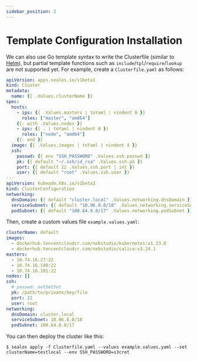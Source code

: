 ```yaml
---
sidebar_position: 2
---
```


# Template Configuration Installation

We can also use Go template syntax to write the Clusterfile (similar to [Helm](https://helm.sh/)), but partial template functions such as `include`/`tpl`/`require`/`lookup` are not supported yet. For example, create a `Clusterfile.yaml` as follows:

```yaml
apiVersion: apps.sealos.io/v1beta1
kind: Cluster
metadata:
  name: {{ .Values.clusterName }}
spec:
  hosts:
    - ips: {{ .Values.masters | toYaml | nindent 8 }}
      roles: ["master", "amd64"]
    {{- with .Values.nodes }}
    - ips: {{ . | toYaml | nindent 8 }}
      roles: ["node", "amd64"]
    {{- end }}
  image: {{ .Values.images | toYaml | nindent 4 }}
  ssh:
    passwd: {{ env "SSH_PASSWORD" .Values.ssh.passwd }}
    pk: {{ default "~/.ssh/id_rsa" .Values.ssh.pk }}
    port: {{ default 22 .Values.ssh.port | int }}
    user: {{ default "root" .Values.ssh.user }}
---
apiVersion: kubeadm.k8s.io/v1beta3
kind: ClusterConfiguration
networking:
  dnsDomain: {{ default "cluster.local" .Values.networking.dnsDomain }}
  serviceSubnet: {{ default "10.96.0.0/18" .Values.networking.serviceSubnet }}
  podSubnet: {{ default "100.64.0.0/17" .Values.networking.podSubnet }}
```

Then, create a custom values file `example.values.yaml`:

```yaml
clusterName: default
images:
  - dockerhub.tencentcloudcr.com/nebstudio/kubernetes:v1.23.8
  - dockerhub.tencentcloudcr.com/nebstudio/calico:v3.24.1
masters:
  - 10.74.16.27:22
  - 10.74.16.140:22
  - 10.74.16.101:22
nodes: []
ssh:
  # passwd: notSetYet
  pk: /path/to/private/key/file
  port: 22
  user: root
networking:
  dnsDomain: cluster.local
  serviceSubnet: 10.96.0.0/18
  podSubnet: 100.64.0.0/17
```

You can then deploy the cluster like this:

```shell
$ sealos apply -f Clusterfile.yaml --values example.values.yaml --set clusterName=testlocal --env SSH_PASSWORD=s3cret
```
